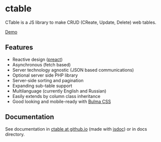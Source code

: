 # ctable

CTable is a JS library to make CRUD (CReate, Update, Delete) web tables. 

[Demo](http://geochemland.ru/ctable/demo.html)

## Features

* Reactive design ([preact](https://preactjs.com/))
* Asynchronous (fetch based)
* Server technology agnostic (JSON based communications)
* Optional server side PHP library
* Server-side sorting and pagination
* Expanding sub-table support
* Multilanguage (currently English and Russian)
* Easily extends by column class inheritance
* Good looking and mobile-ready with [Bulma CSS](http://bulma.io)

## Documentation

See documentation in [ctable at github.io](https://f0ma.github.io/ctable/index.html) (made with [jsdoc](https://jsdoc.app/)) or in docs directory.


